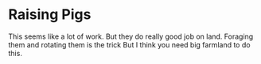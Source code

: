 # Raising Pigs

This seems like a lot of work.
But they do really good job on land.
Foraging them and rotating them is the trick
But I think you need big farmland to do this.